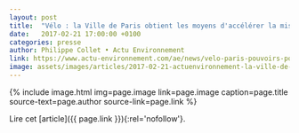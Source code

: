 ```yaml
---
layout: post
title:  "Vélo : la Ville de Paris obtient les moyens d'accélérer la mise en œuvre de son plan"
date:   2017-02-21 17:00:00 +0100
categories: presse
author: Philippe Collet • Actu Environnement
link: https://www.actu-environnement.com/ae/news/velo-paris-pouvoirs-police-circulation-28495.php4
image: assets/images/articles/2017-02-21-actuenvironnement-la-ville-de-paris-obtient-moyens-accelerer-mise-en-oeuvre-de-son-plan.jpg
---
```


{% include image.html
            img=page.image
            link=page.image
            caption=page.title
            source-text=page.author
            source-link=page.link
%}

Lire cet [article]({{ page.link }}){:rel='nofollow'}.
